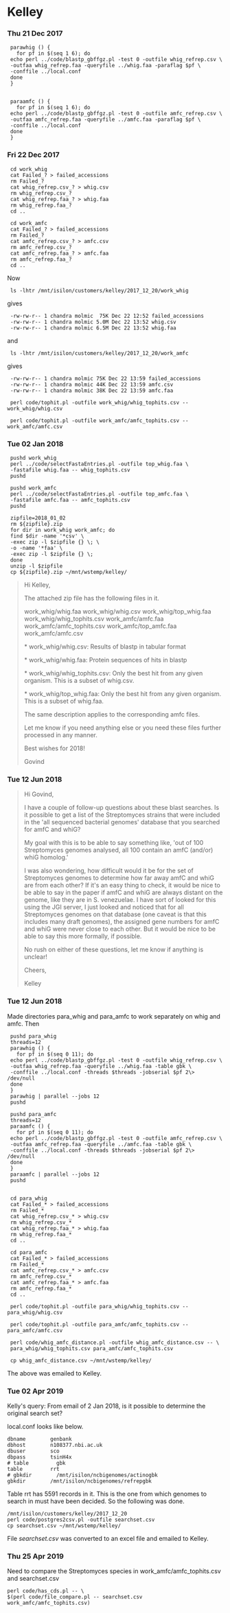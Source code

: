 # Kelley

### Thu 21 Dec 2017

     parawhig () {
       for pf in $(seq 1 6); do
     echo perl ../code/blastp_gbffgz.pl -test 0 -outfile whig_refrep.csv \
     -outfaa whig_refrep.faa -queryfile ../whig.faa -paraflag $pf \
     -conffile ../local.conf
     done
     }


     paraamfc () {
       for pf in $(seq 1 6); do
     echo perl ../code/blastp_gbffgz.pl -test 0 -outfile amfc_refrep.csv \
     -outfaa amfc_refrep.faa -queryfile ../amfc.faa -paraflag $pf \
     -conffile ../local.conf
     done
     }

### Fri 22 Dec 2017

     cd work_whig
     cat Failed_? > failed_accessions
     rm Failed_?
     cat whig_refrep.csv_? > whig.csv
     rm whig_refrep.csv_?
     cat whig_refrep.faa_? > whig.faa
     rm whig_refrep.faa_?
     cd ..

     cd work_amfc
     cat Failed_? > failed_accessions
     rm Failed_?
     cat amfc_refrep.csv_? > amfc.csv
     rm amfc_refrep.csv_?
     cat amfc_refrep.faa_? > amfc.faa
     rm amfc_refrep.faa_?
     cd ..

Now

     ls -lhtr /mnt/isilon/customers/kelley/2017_12_20/work_whig

gives

     -rw-rw-r-- 1 chandra molmic  75K Dec 22 12:52 failed_accessions
     -rw-rw-r-- 1 chandra molmic 5.0M Dec 22 13:52 whig.csv
     -rw-rw-r-- 1 chandra molmic 6.5M Dec 22 13:52 whig.faa

and

     ls -lhtr /mnt/isilon/customers/kelley/2017_12_20/work_amfc

gives

     -rw-rw-r-- 1 chandra molmic 75K Dec 22 13:59 failed_accessions
     -rw-rw-r-- 1 chandra molmic 44K Dec 22 13:59 amfc.csv
     -rw-rw-r-- 1 chandra molmic 38K Dec 22 13:59 amfc.faa

     perl code/tophit.pl -outfile work_whig/whig_tophits.csv -- work_whig/whig.csv

     perl code/tophit.pl -outfile work_amfc/amfc_tophits.csv -- work_amfc/amfc.csv

### Tue 02 Jan 2018

     pushd work_whig
     perl ../code/selectFastaEntries.pl -outfile top_whig.faa \
     -fastafile whig.faa -- whig_tophits.csv
     pushd

     pushd work_amfc
     perl ../code/selectFastaEntries.pl -outfile top_amfc.faa \
     -fastafile amfc.faa -- amfc_tophits.csv
     pushd

     zipfile=2018_01_02
     rm ${zipfile}.zip
     for dir in work_whig work_amfc; do
     find $dir -name '*csv' \
     -exec zip -l $zipfile {} \; \
     -o -name '*faa' \
     -exec zip -l $zipfile {} \;
     done
     unzip -l $zipfile
     cp ${zipfile}.zip ~/mnt/wstemp/kelley/

> Hi Kelley,
> 
> The attached zip file has the following files in it.
> 
> work\_whig/whig.faa work\_whig/whig.csv work\_whig/top\_whig.faa
> work\_whig/whig\_tophits.csv work\_amfc/amfc.faa
> work\_amfc/amfc\_tophits.csv work\_amfc/top\_amfc.faa
> work\_amfc/amfc.csv
> 
> \* work\_whig/whig.csv: Results of blastp in tabular format
> 
> \* work\_whig/whig.faa: Protein sequences of hits in blastp
> 
> \* work\_whig/whig\_tophits.csv: Only the best hit from any given
> organism. This is a subset of whig.csv.
> 
> \* work\_whig/top\_whig.faa: Only the best hit from any given organism.
> This is a subset of whig.faa.
> 
> The same description applies to the corresponding amfc files.
> 
> Let me know if you need anything else or you need these files further
> processed in any manner.
> 
> Best wishes for 2018!
> 
> Govind

### Tue 12 Jun 2018

> Hi Govind,
> 
> I have a couple of follow-up questions about these blast searches. Is it
> possible to get a list of the Streptomyces strains that were included in
> the 'all sequenced bacterial genomes' database that you searched for
> amfC and whiG?
> 
> My goal with this is to be able to say something like, 'out of 100
> Streptomyces genomes analysed, all 100 contain an amfC (and/or) whiG
> homolog.'
> 
> I was also wondering, how difficult would it be for the set of
> Streptomyces genomes to determine how far away amfC and whiG are from
> each other? If it's an easy thing to check, it would be nice to be able
> to say in the paper if amfC and whiG are always distant on the genome,
> like they are in S. venezuelae. I have sort of looked for this using the
> JGI server, I just looked and noticed that for all Streptomyces genomes
> on that database (one caveat is that this includes many draft genomes),
> the assigned gene numbers for amfC and whiG were never close to each
> other. But it would be nice to be able to say this more formally, if
> possible.
> 
> No rush on either of these questions, let me know if anything is
> unclear!
> 
> Cheers,
> 
> Kelley

### Tue 12 Jun 2018

Made directories para\_whig and para\_amfc to work separately on whig
and amfc. Then

     pushd para_whig
     threads=12
     parawhig () {
       for pf in $(seq 0 11); do
     echo perl ../code/blastp_gbffgz.pl -test 0 -outfile whig_refrep.csv \
     -outfaa whig_refrep.faa -queryfile ../whig.faa -table gbk \
     -conffile ../local.conf -threads $threads -jobserial $pf 2\> /dev/null
     done
     }
     parawhig | parallel --jobs 12
     pushd

     pushd para_amfc
     threads=12
     paraamfc () {
       for pf in $(seq 0 11); do
     echo perl ../code/blastp_gbffgz.pl -test 0 -outfile amfc_refrep.csv \
     -outfaa amfc_refrep.faa -queryfile ../amfc.faa -table gbk \
     -conffile ../local.conf -threads $threads -jobserial $pf 2\> /dev/null
     done
     }
     paraamfc | parallel --jobs 12
     pushd


     cd para_whig
     cat Failed_* > failed_accessions
     rm Failed_*
     cat whig_refrep.csv_* > whig.csv
     rm whig_refrep.csv_*
     cat whig_refrep.faa_* > whig.faa
     rm whig_refrep.faa_*
     cd ..

     cd para_amfc
     cat Failed_* > failed_accessions
     rm Failed_*
     cat amfc_refrep.csv_* > amfc.csv
     rm amfc_refrep.csv_*
     cat amfc_refrep.faa_* > amfc.faa
     rm amfc_refrep.faa_*
     cd ..

     perl code/tophit.pl -outfile para_whig/whig_tophits.csv -- para_whig/whig.csv

     perl code/tophit.pl -outfile para_amfc/amfc_tophits.csv -- para_amfc/amfc.csv
     
     perl code/whig_amfc_distance.pl -outfile whig_amfc_distance.csv -- \
     para_whig/whig_tophits.csv para_amfc/amfc_tophits.csv
     
     cp whig_amfc_distance.csv ~/mnt/wstemp/kelley/

The above was emailed to Kelley.

### Tue 02 Apr 2019

Kelly's query: From email of 2 Jan 2018, is it possible to determine
the original search set?

local.conf looks like below.

    dbname        genbank
    dbhost        n108377.nbi.ac.uk
    dbuser        sco
    dbpass        tsinH4x
    # table         gbk
    table         rrt
    # gbkdir        /mnt/isilon/ncbigenomes/actinogbk
    gbkdir        /mnt/isilon/ncbigenomes/refrepgbk


Table rrt has 5591 records in it. This is the one from which genomes
to search in must have been decided. So the following was done.

~~~ 
/mnt/isilon/customers/kelley/2017_12_20
perl code/postgres2csv.pl -outfile searchset.csv
cp searchset.csv ~/mnt/wstemp/kelley/
~~~

File *searchset.csv* was converted to an excel file and emailed to
Kelley.

### Thu 25 Apr 2019

Need to compare the Streptomyces species in work_amfc/amfc_tophits.csv
and searchset.csv

~~~ 
perl code/has_cds.pl -- \
$(perl code/file_compare.pl -- searchset.csv work_amfc/amfc_tophits.csv)
~~~



